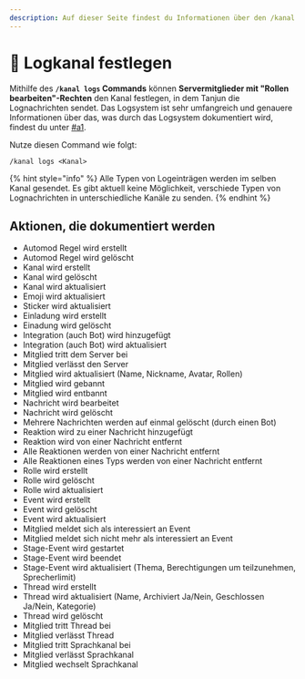 ```yaml
---
description: Auf dieser Seite findest du Informationen über den /kanal logs Command.
---
```


# 📜 Logkanal festlegen

Mithilfe des **`/kanal logs` Commands** können **Servermitglieder mit "Rollen bearbeiten"-Rechten** den Kanal festlegen, in dem Tanjun die Lognachrichten sendet. Das Logsystem ist sehr umfangreich und genauere Informationen über das, was durch das Logsystem dokumentiert wird, findest du unter [#a1](logs.md#a1 "mention").

Nutze diesen Command wie folgt:

```
/kanal logs <Kanal>
```

{% hint style="info" %}
Alle Typen von Logeinträgen werden im selben Kanal gesendet. Es gibt aktuell keine Möglichkeit, verschiede Typen von Lognachrichten in unterschiedliche Kanäle zu senden.&#x20;
{% endhint %}

## Aktionen, die dokumentiert werden <a href="#a1" id="a1"></a>

* Automod Regel wird erstellt
* Automod Regel wird gelöscht
* Kanal wird erstellt
* Kanal wird gelöscht
* Kanal wird aktualisiert
* Emoji wird aktualisiert
* Sticker wird aktualisiert
* Einladung wird erstellt
* Einadung wird gelöscht
* Integration (auch Bot) wird hinzugefügt
* Integration (auch Bot) wird aktualisiert
* Mitglied tritt dem Server bei
* Mitglied verlässt den Server
* Mitglied wird aktualisiert (Name, Nickname, Avatar, Rollen)
* Mitglied wird gebannt
* Mitglied wird entbannt
* Nachricht wird bearbeitet
* Nachricht wird gelöscht
* Mehrere Nachrichten werden auf einmal gelöscht (durch einen Bot)
* Reaktion wird zu einer Nachricht hinzugefügt
* Reaktion wird von einer Nachricht entfernt
* Alle Reaktionen werden von einer Nachricht entfernt
* Alle Reaktionen eines Typs werden von einer Nachricht entfernt
* Rolle wird erstellt
* Rolle wird gelöscht
* Rolle wird aktualisiert
* Event wird erstellt
* Event wird gelöscht
* Event wird aktualisiert
* Mitglied meldet sich als interessiert an Event
* Mitglied meldet sich nicht mehr als interessiert an Event
* Stage-Event wird gestartet
* Stage-Event wird beendet
* Stage-Event wird aktualisiert (Thema, Berechtigungen um teilzunehmen, Sprecherlimit)
* Thread wird erstellt
* Thread wird aktualisiert (Name, Archiviert Ja/Nein, Geschlossen Ja/Nein, Kategorie)
* Thread wird gelöscht
* Mitglied tritt Thread bei
* Mitglied verlässt Thread
* Mitglied tritt Sprachkanal bei
* Mitglied verlässt Sprachkanal
* Mitglied wechselt Sprachkanal
